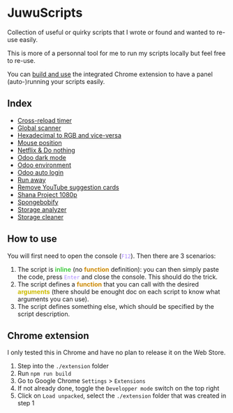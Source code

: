 # JuwuScripts

Collection of useful or quirky scripts that I wrote or found and wanted to re-use easily.

This is more of a personnal tool for me to run my scripts locally but feel free to re-use.

You can [build and use](#chrome-extension) the integrated Chrome extension to have a panel (auto-)running your scripts easily.

## <a name="index"></a> Index

- [Cross-reload timer](https://github.com/Arcasias/scripts/blob/master/src/public/timer.js)
- [Global scanner](https://github.com/Arcasias/scripts/blob/master/src/public/glob_scanner.js)
- [Hexadecimal to RGB and vice-versa](https://github.com/Arcasias/scripts/blob/master/src/public/color_operations.js)
- [Mouse position](https://github.com/Arcasias/scripts/blob/master/src/public/mouse.js)
- [Netflix & Do nothing](https://github.com/Arcasias/scripts/blob/master/src/public/lazy_netflix.js)
- [Odoo dark mode](https://github.com/Arcasias/scripts/blob/master/src/public/odoo_dark_mode.js)
- [Odoo environment](https://github.com/Arcasias/scripts/blob/master/src/public/odoo_env.js)
- [Odoo auto login](https://github.com/Arcasias/scripts/blob/master/src/public/odoo_login.js)
- [Run away](https://github.com/Arcasias/scripts/blob/master/src/public/runaway.js)
- [Remove YouTube suggestion cards](https://github.com/Arcasias/scripts/blob/master/src/public/youtube_cards.js)
- [Shana Project 1080p](https://github.com/Arcasias/scripts/blob/master/src/public/shana.js)
- [Spongebobify](https://github.com/Arcasias/scripts/blob/master/src/public/spongebobify.js)
- [Storage analyzer](https://github.com/Arcasias/scripts/blob/master/src/public/storage_analyzer.js)
- [Storage cleaner](https://github.com/Arcasias/scripts/blob/master/src/public/storage_cleaner.js)

## <a name="how-to-use"></a> How to use

You will first need to open the console (<code style="color:#a8f">F12</code>). Then there are 3 scenarios:

1. The script is <b style="color:#4c4">inline</b> (no <b style="color:#c80">function</b> definition): you can then simply paste the code, press <code style="color:#a8f">Enter</code> and close the console. This should do the trick.
2. The script defines a <b style="color:#c80">function</b> that you can call with the desired <b style="color:#cb0">arguments</b> (there should be enought doc on each script to know what arguments you can use).
3. The script defines something else, which should be specified by the script description.

## <a name="chrome-extension"></a> Chrome extension

I only tested this in Chrome and have no plan to release it on the Web Store.

1. Step into the `./extension` folder
2. Run `npm run build`
3. Go to Google Chrome `Settings` > `Extensions`
4. If not already done, toggle the `Developper mode` switch on the top right
5. Click on `Load unpacked`, select the `./extension` folder that was created in step 1
